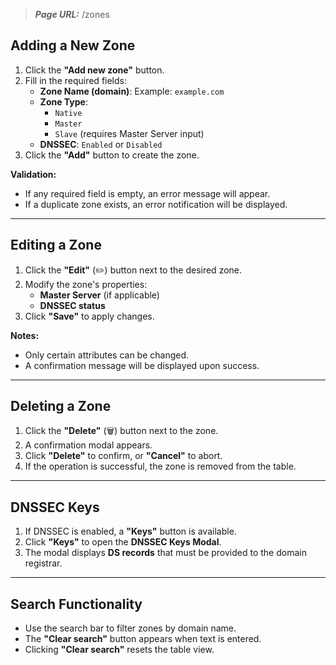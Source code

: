 ﻿> **_Page URL:_**  /zones

## Adding a New Zone

1. Click the **"Add new zone"** button.
2. Fill in the required fields:
   - **Zone Name (domain)**: Example: `example.com`
   - **Zone Type**:
     - `Native`
     - `Master`
     - `Slave` (requires Master Server input)
   - **DNSSEC**: `Enabled` or `Disabled`
3. Click the **"Add"** button to create the zone.

**Validation:**
- If any required field is empty, an error message will appear.
- If a duplicate zone exists, an error notification will be displayed.

---

## Editing a Zone

1. Click the **"Edit"** (✏️) button next to the desired zone.
2. Modify the zone's properties:
   - **Master Server** (if applicable)
   - **DNSSEC status**
3. Click **"Save"** to apply changes.

**Notes:**
- Only certain attributes can be changed.
- A confirmation message will be displayed upon success.

---

## Deleting a Zone

1. Click the **"Delete"** (🗑) button next to the zone.
2. A confirmation modal appears.
3. Click **"Delete"** to confirm, or **"Cancel"** to abort.
4. If the operation is successful, the zone is removed from the table.

---

## DNSSEC Keys

1. If DNSSEC is enabled, a **"Keys"** button is available.
2. Click **"Keys"** to open the **DNSSEC Keys Modal**.
3. The modal displays **DS records** that must be provided to the domain registrar.

---

## Search Functionality

- Use the search bar to filter zones by domain name.
- The **"Clear search"** button appears when text is entered.
- Clicking **"Clear search"** resets the table view.
